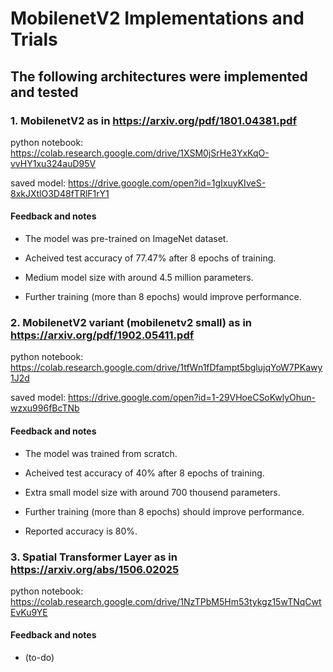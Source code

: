 
# MobilenetV2 Implementations and Trials

## The following architectures were implemented and tested

### **1. MobilenetV2 as in** <https://arxiv.org/pdf/1801.04381.pdf>

python notebook: <https://colab.research.google.com/drive/1XSM0jSrHe3YxKqO-vvHY1xu324auD95V>

saved model: <https://drive.google.com/open?id=1gIxuyKIveS-8xkJXtlO3D48fTRlF1rY1>

#### Feedback and notes

* The model was pre-trained on ImageNet dataset.

* Acheived test accuracy of 77.47% after 8 epochs of training.

* Medium model size with around 4.5 million parameters.

* Further training (more than 8 epochs) would improve performance.

### **2. MobilenetV2 variant (mobilenetv2 small) as in** <https://arxiv.org/pdf/1902.05411.pdf>

python notebook: <https://colab.research.google.com/drive/1tfWn1fDfampt5bglujqYoW7PKawy1J2d>

saved model: <https://drive.google.com/open?id=1-29VHoeCSoKwlyOhun-wzxu996fBcTNb>

#### Feedback and notes

* The model was trained from scratch.

* Acheived test accuracy of 40% after 8 epochs of training.

* Extra small model size with around 700 thousend parameters.

* Further training (more than 8 epochs) should improve performance.

* Reported accuracy is 80%.

### 3. **Spatial Transformer Layer as in** <https://arxiv.org/abs/1506.02025>

python notebook: <https://colab.research.google.com/drive/1NzTPbM5Hm53tykgz15wTNqCwtEvKu9YE>

#### Feedback and notes

* (to-do)
